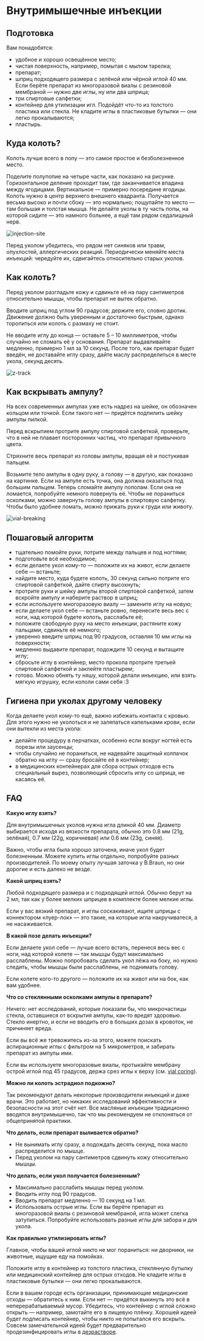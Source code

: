 # Внутримышечные инъекции

## Подготовка

Вам понадобятся:

- удобное и хорошо освещённое место;
- чистая поверхность, например, помытая с мылом тарелка;
- препарат;
- шприц подходящего размера с зелёной или чёрной иглой 40 мм. Если берёте препарат из многоразовой виалы с резиновой мембраной — нужно две иглы, ну или два шприца;
- три спиртовые салфетки;
- контейнер для утилизации игл. Подойдёт что-то из толстого пластика или стекла. Не кладите иглы в пластиковые бутылки — они легко прокалываются;
- пластырь.

## Куда колоть?

Колоть лучше всего в попу — это самое простое и безболезненное место.

Поделите полупопие на четыре части, как показано на рисунке. Горизонтальное деление проходит там, где заканчивается впадина между ягодицами. Вертикальное — примерно посередине ягодицы. Колоть нужно в центр верхнего внешнего квадранта. Получается весьма высоко и почти сбоку — это нормально; пощупайте то место — там большая и толстая мышца. Не делайте уколы в ту часть попы, на которой сидите — это намного больнее, а ещё там рядом cедалищный нерв.

![injection-site](https://user-images.githubusercontent.com/81165235/161530870-7a63953e-eb02-45eb-89ef-1131017680b2.jpg)

Перед уколом убедитесь, что рядом нет синяков или травм, опухлостей, аллергических реакций. Периодически меняйте места инъекций: чередуйте их, сдвигайтесь относительно старых уколов.

## Как колоть?

Перед уколом разгладьте кожу и сдвиньте её на пару сантиметров относительно мышцы, чтобы препарат не вытек обратно.

Вводите шприц под углом 90 градусов; держите его, словно дротик. Движение должно быть уверенным и достаточно быстрым, однако торопиться или колоть с размаху не стоит.

Не вводите иглу до конца — оставьте 5 – 10 миллиметров, чтобы случайно не сломать её у основания. Препарат выдавливайте медленно, примерно 1 мл за 10 секунд. После того, как препарат будет введён, не доставайте иглу сразу, дайте маслу распределиться в месте укола, секунд десять.

![z-track](https://user-images.githubusercontent.com/81165235/161523182-7e203a43-6ce5-48f8-8264-d64bff744c78.jpg)

## Как вскрывать ампулу?

На всех современных ампулах уже есть надрез на шейке, он обозначен кольцом или точкой. Если такого нет — придётся подпилить шейку ампулы пилкой.

Перед вскрытием протрите ампулу спиртовой салфеткой, проверьте, что в ней не плавает посторонних частиц, что препарат привычного цвета.

Стряхните весь препарат из головы ампулы, вращая её и постукивая пальцем.

Возьмите тело ампулы в одну руку, а голову — в другую, как показано на картинке. Если на ампуле есть точка, она должна оказаться под большим пальцем. Теперь сломайте ампулу пополам. Если она не ломается, попробуйте немного повернуть её. Чтобы не пораниться осколками, можно завернуть голову ампулы в спиртовую салфетку. Чтобы было удобнее ломать, можно прижать руки к груди или животу.

![vial-breaking](https://user-images.githubusercontent.com/81165235/161558568-cebe96ed-36e4-4ab2-a732-dc226f15b2fa.jpeg)

## Пошаговый алгоритм

- тщательно помойте руки, потрите между пальцев и под ногтями;
- подготовьте всё необходимое;
- если делаете укол кому-то — положите их на живот, если делаете себе — встаньте;
- найдите место, куда будете колоть, 30 секунд сильно потрите его спиртовой салфеткой, дайте спирту высохнуть;
- протрите руки и шейку ампулы второй спиртовой салфеткой, затем вскройте ампулу и наберите раствор в шприц;
- если используете многоразовую виалу — замените иглу на новую;
- если делаете укол себе — встаньте ровно, перенесите весь вес с ноги, над которой будете колоть, расслабьте её;
- положите свободную руку на место инъекции, растяните кожу пальцами, сдвиньте её немного;
- уверенно введите шприц под 90 градусов, оставляя 10 мм иглы на поверхности;
- медленно выдавите препарат, подождите 10 секунд и вытащите иглу;
- сбросьте иглу в контейнер, место прокола протрите третьей спиртовой салфеткой и заклейте пластырем;
- готово. Можно обнять ту няшу, которой делали инъекцию, или взять мягкую игрушку, если кололи сами себя :3

## Гигиена при уколах другому человеку

Когда делаете укол кому-то ещё, важно избежать контакта с кровью. Для этого нужно не уколоться и не заляпаться капельками крови, если они вытекли из места укола:

- делайте процедуру в перчатках, особенно если вокруг ногтей есть порезы или заусенцы;
- чтобы случайно не пораниться, не надевайте защитный колпачок обратно на иглу — сразу бросайте её в контейнер;
- в медицинских контейнерах для сбора острых отходов есть специальный вырез, позволяющий сбросить иглу со шприца, не касаясь её.

## FAQ

**Какую иглу взять?**

Для внутримышечных уколов нужна игла длиной 40 мм. Диаметр выбирается исходя из вязкости препарата, обычно это 0.8 мм (21g, зелёная), 0.7 мм (22g, коричневая) или 0.6 мм (23g, синяя).

Важно, чтобы игла была хорошо заточена, иначе укол будет болезненным. Можете купить иглы отдельно, попробуйте разных производителей. По моему опыту лучшая заточка у B.Braun, но они дорогие и есть далеко не везде.

**Какой шприц взять?**

Любой подходящего размера и с подходящей иглой. Обычно берут на 2 мл, так как у более мелких шприцев в комплекте более мелкие иглы.

Если у вас вязкий препарат, и иглы соскакивают, ищите шприцы с коннектором «луер-лок» — это такие, на которые игла накручиватеся, а не насаживается.

**В какой позе делать инъекции?**

Если делаете укол себе — лучше всего встать, перенеся весь вес с ноги, над которой колете — так мышцы будут максимально расслаблены. Можно попробовать сделать укол лёжа на боку, но нужно следить, чтобы мышцы были расслаблены, не поднимать голову.

Если колете кого-то другого — положите их на живот или на бок, как вам удобнее.

**Что со стеклянными осколками ампулы в препарате?**

Ничего: нет исследований, которые показали бы, что микрочастицы стекла, оставшиеся от вскрытия ампулы, как-то вредят здоровью. Стекло инертно, и если не вводить его в больших дозах в кровоток, не причиняет вреда.

Если вы всё же тревожитесь из-за этого, можете поискать аспирационные иглы с фильтром на 5 микрометров, и забирать препарат из ампулы ими.

Если вы используете многоразовые виалы, протыкайте мембрану острой иглой под 45 градусов, держа срез иглы к верху (см. [vial coring][coring]).

[coring]: https://cdn.ymaws.com/www.spineintervention.org/resource/resmgr/factfinder/FactFinder_2019_04_Vial_Cori.pdf

**Можно ли колоть эстрадиол подкожно?**

Так рекомендуют делать некоторые производители инъекций и даже врачи. Это работает, но никаких исследований эффективности и безопасности на этот счёт нет. Все масляные инъекции традиционно вводятся внутримышечно, так что мы рекомендуем не отклоняться от общепринятой практики.

**Что делать, если препарат выливается обратно?**

- Не вынимать иглу сразу, а подождать десять секунд, пока масло распределится по мышце.
- Перед уколом на пару сантиметров сдвинуть кожу относительно мышцы.

**Что делать, если укол получается болезненным?**

- Максимально расслабить мышцы перед уколом.
- Вводить иглу под 90 градусов.
- Вводить препарат медленно — 10 секунд на 1 мл.
- Использовать острые иглы. Если вы берёте препарат из многоразовой виалы с резиновой мембраной, игла может слегка затупиться. Попробуйте использовать разные иглы для забора и для укола.

**Как правильно утилизировать иглы?**

Главное, чтобы вашей иглой никто не мог пораниться: ни дворники, ни животные, ищущие еду на помойках.

Положите иглу в контейнер из толстого пластика, стеклянную бутылку или медицинский контейнер для острых отходов. Не кладите иглы в пластиковые бутылки — они легко прокалываются.

Если в вашем городе есть организации, принимающие медицинские отходы — обратитесь к ним. Если нет — придётся выкинуть это всё в неперерабатываемый мусор. Убедитесь, что контейнер с иглой сложно открыть — например, замотайте его в пищевую плёнку. Хорошей идеей будет подписать контейнер, чтобы никто не попытался его вскрыть. Совсем замечательной идеей будет предварительно продезинфицировать иглы в [дезрастворе][dezr].

[dezr]: https://dezr.ru/spravochnik-dezsredstv/podbor-po-parametram/rezultat-podbora?flag2=on&flag10=on&act_gr[1]=0&act_gr[16]=0&act_gr[15]=0&act_gr[14]=0&act_gr[10]=0&act_gr[9]=0&act_gr[8]=0&act_gr[7]=0&act_gr[6]=0&act_gr[5]=0&act_gr[4]=0&act_gr[3]=0&act_gr[2]=0&act_gr[17]=0&act_gr[11]=0&packtype[2]=2&task=find&filter_type=simple&70b67a223705a987e2777acbcd304258=b33163991617ae00585dcb6b2a00bbda
